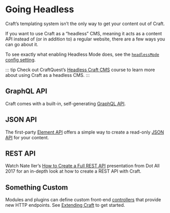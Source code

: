 # Going Headless

Craft’s templating system isn’t the only way to get your content out of Craft.

If you want to use Craft as a “headless” CMS, meaning it acts as a content API instead of (or in addition to) a regular website, there are a few ways you can go about it.

To see exactly what enabling Headless Mode does, see the [`headlessMode` config setting](config3:headlessmode).

::: tip
Check out CraftQuest’s [Headless Craft CMS](https://craftquest.io/courses/headless-craft) course to learn more about using Craft as a headless CMS.
:::

## GraphQL API

Craft comes with a built-in, self-generating [GraphQL API](../graphql.md).

## JSON API

The first-party [Element API](https://github.com/craftcms/element-api) offers a simple way to create a read-only [JSON API](http://jsonapi.org/) for your content.

## REST API

Watch Nate Iler’s [How to Create a Full REST API](http://dotall.com/sessions/how-to-create-a-full-rest-api-with-craft-3) presentation from Dot All 2017 for an in-depth look at how to create a REST API with Craft.

## Something Custom

Modules and plugins can define custom front-end [controllers](https://www.yiiframework.com/doc/guide/2.0/en/structure-controllers) that provide new HTTP endpoints. See [Extending Craft](../extend/README.md) to get started.
